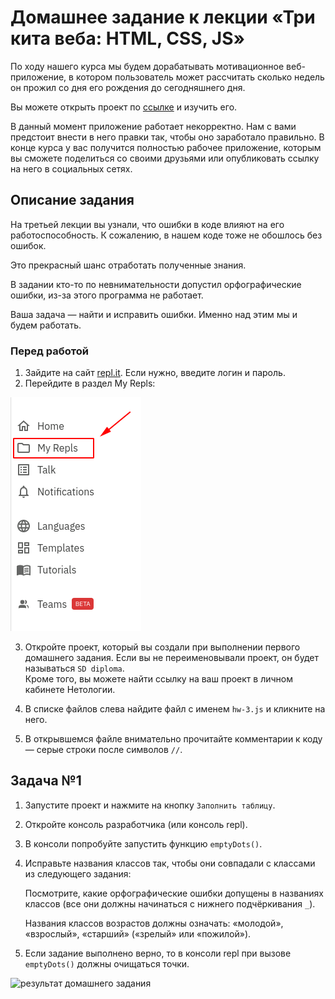 # Домашнее задание к лекции «Три кита веба: HTML, CSS, JS»

По ходу нашего курса мы будем дорабатывать мотивационное веб-приложение, в котором пользователь может рассчитать сколько недель он прожил со дня его рождения до сегодняшнего дня. 

Вы можете открыть проект по [ссылке](https://repl.it/@netologySD/SD-diploma) и изучить его. 

В данный момент приложение работает некорректно. Нам с вами предстоит внести в него правки так, чтобы оно заработало правильно. В конце курса у вас получится полностью рабочее приложение, которым вы сможете поделиться со своими друзьями или опубликовать ссылку на него в социальных сетях. 

## Описание задания
На третьей лекции вы узнали, что ошибки в коде влияют на его работоспособность. К сожалению, в нашем коде тоже не обошлось без ошибок. 

Это прекрасный шанс отработать полученные знания.

В задании кто-то по невнимательности допустил орфографические ошибки, из-за этого программа не работает.

Ваша задача — найти и исправить ошибки. Именно над этим мы и будем работать.  

### Перед работой
1. Зайдите на сайт [repl.it](https://repl.it/). Если нужно, введите логин и пароль.
2. Перейдите в раздел My Repls:

![My Repls](../assets/my-repls.png)

3. Откройте проект, который вы создали при выполнении первого домашнего задания. Если вы не переименовывали проект, он будет называться `SD diploma`.  
Кроме того, вы можете найти ссылку на ваш проект в личном кабинете Нетологии.

4. В списке файлов слева найдите файл с именем `hw-3.js` и кликните на него.

5. В открывшемся файле внимательно прочитайте комментарии к коду — серые строки после символов `//`.

## Задача №1
1. Запустите проект и нажмите на кнопку `Заполнить таблицу`.
2. Откройте консоль разработчика (или консоль repl).
3. В консоли попробуйте запустить функцию `emptyDots()`.
4. Исправьте названия классов так, чтобы они совпадали с классами из следующего задания:

   Посмотрите, какие орфографические ошибки допущены в названиях классов (все они должны начинаться с нижнего подчёркивания `_`).

   Названия классов возрастов должны означать: «молодой», «взрослый», «старший» («зрелый» или «пожилой»).

5. Если задание выполнено верно, то в консоли repl при вызове `emptyDots()` должны очищаться точки. 

![результат домашнего задания](../assets/errorsTaskResult.gif)
